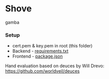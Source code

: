 # Shove

gamba

### Setup

- cert.pem & key.pem in root (this folder)
- Backend - [requirements.txt](/backend/requirements.txt)
- Frontend - [package.json](/frontend/package.json)

Hand evaluation based on deuces by Will Drevo: https://github.com/worldveil/deuces
